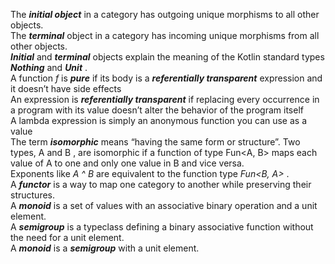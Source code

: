 The ***initial object*** in a category has outgoing unique morphisms to all other objects.  
The ***terminal*** object in a category has incoming unique morphisms from all other objects.  
***Initial*** and ***terminal*** objects explain the meaning of the Kotlin standard types ***Nothing*** and ***Unit*** .  
A function *f* is ***pure*** if its body is a ***referentially transparent*** expression and it doesn’t have side effects  
An expression is ***referentially transparent*** if replacing every occurrence in a program with its value doesn’t alter the behavior of the program itself  
A lambda expression is simply an anonymous function you can use as a value  
The term ***isomorphic*** means “having the same form or structure”. Two types, A and B , are isomorphic if a function of type Fun<A, B> maps each value of A to one and only one value in B and vice versa.  
Exponents like *A ^ B* are equivalent to the function type *Fun<B, A>* .  
A ***functor*** is a way to map one category to another while preserving their structures.  
A ***monoid*** is a set of values with an associative binary operation and a unit element.  
A ***semigroup*** is a typeclass defining a binary associative function without the need for a unit element.  
A ***monoid*** is a ***semigroup*** with a unit element.  
